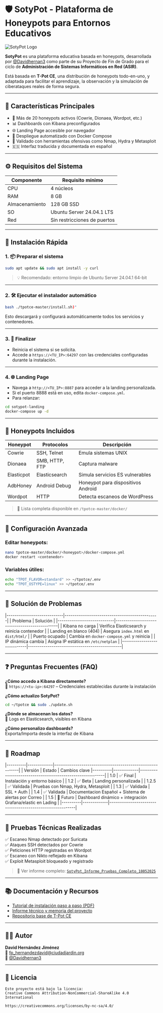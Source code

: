 # 🛡️ SotyPot - Plataforma de Honeypots para Entornos Educativos

![SotyPot Logo](https://i.imgur.com/bLFfnu3.png)

**SotyPot** es una plataforma educativa basada en honeypots, desarrollada por [@Davidhernan3](https://github.com/Davidhernan3) como parte de su Proyecto de Fin de Grado para el ciclo de **Administración de Sistemas Informáticos en Red (ASIR)**.

Está basada en **T-Pot CE**, una distribución de honeypots todo-en-uno, y adaptada para facilitar el aprendizaje, la observación y la simulación de ciberataques reales de forma segura.

---

## 📌 Características Principales

- 🐍 Más de 20 honeypots activos (Cowrie, Dionaea, Wordpot, etc.)
- 📊 Dashboards con Kibana preconfigurados
- 🌐 Landing Page accesible por navegador
- 🐳 Despliegue automatizado con Docker Compose
- 🧪 Validado con herramientas ofensivas como Nmap, Hydra y Metasploit
- 🇪🇸 Interfaz traducida y documentada en español

---

## ⚙️ Requisitos del Sistema

| Componente     | Requisito mínimo           |
|----------------|----------------------------|
| CPU            | 4 núcleos                  |
| RAM            | 8 GB                       |
| Almacenamiento | 128 GB SSD                 |
| SO             | Ubuntu Server 24.04.1 LTS |
| Red            | Sin restricciones de puertos |

---

## 🚀 Instalación Rápida

### 1. 📦 Preparar el sistema

```bash
sudo apt update && sudo apt install -y curl
```

> 💡 Recomendado: entorno limpio de Ubuntu Server 24.04.1 64-bit

---

### 2. 🛠 Ejecutar el instalador automático

```bash
bash ./tpotce-master/install.sh)"
```

Esto descargará y configurará automáticamente todos los servicios y contenedores.

---

### 3. 🔄 Finalizar

- Reinicia el sistema si se solicita.
- Accede a `https://<TU_IP>:64297` con las credenciales configuradas durante la instalación.

---

### 4. 🌐 Landing Page

- Navega a `http://<TU_IP>:8887` para acceder a la landing personalizada.
- Si el puerto 8888 está en uso, edita `docker-compose.yml`.
- Para relanzar:

```bash
cd sotypot-landing
docker-compose up -d
```

---

## 🐝 Honeypots Incluidos

| Honeypot       | Protocolos       | Descripción                         |
|----------------|------------------|-------------------------------------|
| Cowrie         | SSH, Telnet      | Emula sistemas UNIX                 |
| Dionaea        | SMB, HTTP, FTP   | Captura malware                     |
| Elasticpot     | Elasticsearch    | Simula servicios ES vulnerables     |
| AdbHoney       | Android Debug    | Honeypot para dispositivos Android  |
| Wordpot        | HTTP             | Detecta escaneos de WordPress       |

> 🔎 Lista completa disponible en `/tpotce-master/docker/`

---

## 🧩 Configuración Avanzada

### Editar honeypots:

```bash
nano tpotce-master/docker/<honeypot>/docker-compose.yml
docker restart <contenedor>
```

### Variables útiles:

```bash
echo "TPOT_FLAVOR=standard" >> ~/tpotce/.env
echo "TPOT_OSTYPE=linux" >> ~/tpotce/.env
```

---

## 🐛 Solución de Problemas
|-----------------------------|------------------------------------------------|
| Problema                    | Solución                                       |
|-----------------------------|------------------------------------------------|
| Kibana no carga             | Verifica Elasticsearch y reinicia contenedor   |
| Landing en blanco (404)     | Asegura `index.html` en `dist/html/`           |
| Puerto ocupado              | Cambia en `docker-compose.yml` y reinicia      |
| IP dinámica cambia          | Asigna IP estática en `/etc/netplan`           |
|-----------------------------|------------------------------------------------|

---

## ❓ Preguntas Frecuentes (FAQ)

**¿Cómo accedo a Kibana directamente?**  
📍 `https://<tu-ip>:64297` – Credenciales establecidas durante la instalación

**¿Cómo actualizo SotyPot?**  
```bash
cd ~/tpotce && sudo ./update.sh
```

**¿Dónde se almacenan los datos?**  
📁 Logs en Elasticsearch, visibles en Kibana

**¿Cómo personalizo dashboards?**  
Exporta/Importa desde la interfaz de Kibana

---

## 🧭 Roadmap

|----------|-------------|------------------------------------------------------------|
| Versión  | Estado      | Cambios clave
|----------|-------------|------------------------------------------------------------|
| 1.0      | ✅ Final    | Instalación y entorno básico                               |
| 1.2      | ✅ Beta     | Landing personalizada                                      |
| 1.2.5    | ✅ Validada | Pruebas con Nmap, Hydra, Metasploit                        |
| 1.3      | ✅ Validada | SSL + Auth                                                 |
| 1.4      | ✅ Validada | Documentacion Español + Sistema de alertas por Correo      |
| 1.5      | 🚧 Futuro   | Dashboard dinámico + integración Grafana/elastic en Lading |
|----------|-------------|------------------------------------------------------------|

---

## 🧪 Pruebas Técnicas Realizadas

✅ Escaneo Nmap detectado por Suricata  
✅ Ataques SSH detectados por Cowrie  
✅ Peticiones HTTP registradas en Wordpot  
✅ Escaneo con Nikto reflejado en Kibana  
✅ Exploit Metasploit bloqueado y registrado  

> 📄 Ver informe completo: [`SotyPot_Informe_Pruebas_Completo_18052025`](./Documentacion/SotyPot_Informe_Pruebas_Completo_18052025.pdf)

---

## 📚 Documentación y Recursos

- [Tutorial de instalación paso a paso (PDF)](./Documentacion/%20de%20Instalación%20y%20Configuración%20de%20SOTYPOT.pdf)
- [Informe técnico y memoria del proyecto](./Documentacion/[VERSION%201.25%20BETA]%20SotyPot_%20Sistema%20de%20Detección%20y%20Registro%20de%20Ataques%20en%20Redes%20Empresariales.pdf)
- [Repositorio base de T-Pot CE](https://github.com/telekom-security/tpotce)

---

## 👨‍💻 Autor

**David Hernández Jiménez**  
📧 [fp_hernandezdavid@ciudadjardin.org](mailto:fp_hernandezdavid@ciudadjardin.org)  
🔗 [@Davidhernan3](https://github.com/Davidhernan3)

---

## 📄 Licencia

```text
Este proyecto está bajo la licencia:
Creative Commons Attribution-NonCommercial-ShareAlike 4.0 International

https://creativecommons.org/licenses/by-nc-sa/4.0/
```
